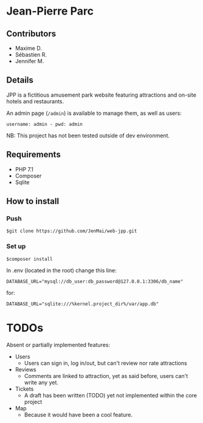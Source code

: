 # Jean-Pierre Parc

## Contributors
* Maxime D.
* Sébastien R.
* Jennifer M.

## Details

JPP is a fictitious amusement park website featuring attractions and on-site hotels and restaurants.

An admin page (`/admin`) is available to manage them, as well as users:

`username: admin - pwd: admin`

NB: This project has not been tested outside of dev environment.

## Requirements
* PHP 7.1
* Composer
* Sqlite

## How to install
### Push
`$git clone https://github.com/JenMai/web-jpp.git`
### Set up
`$composer install`

In .env (located in the root) change this line:

`DATABASE_URL="mysql://db_user:db_password@127.0.0.1:3306/db_name"`

for:

`DATABASE_URL="sqlite:///%kernel.project_dir%/var/app.db"`

# TODOs

Absent or partially implemented features:
* Users
  * Users can sign in, log in/out, but can't review nor rate attractions
* Reviews
  * Comments are linked to attraction, yet as said before, users can't write any yet.
* Tickets
  * A draft has been written (TODO) yet not implemented within the core project
* Map
  * Because it would have been a cool feature.


